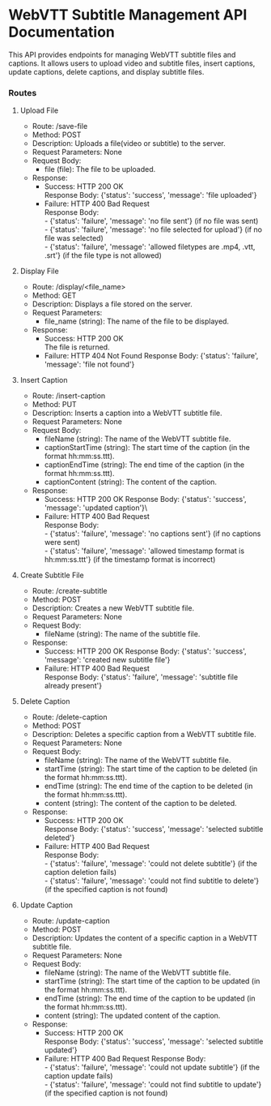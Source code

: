 <h1>WebVTT Subtitle Management API Documentation</h1>

This API provides endpoints for managing WebVTT subtitle files and captions. It allows users to upload video and subtitle files, insert captions, update captions, delete captions, and display subtitle files.

<h3>Routes</h3>

1. Upload File

    - Route: /save-file
    - Method: POST
    - Description: Uploads a file(video or subtitle) to the server.
    - Request Parameters: None
    - Request Body:
        - file (file): The file to be uploaded.
    - Response:
        - Success: HTTP 200 OK\
            Response Body: {'status': 'success', 'message': 'file uploaded'}
        - Failure: HTTP 400 Bad Request\
            Response Body:\
                - {'status': 'failure', 'message': 'no file sent'} (if no file was sent)\
                - {'status': 'failure', 'message': 'no file selected for upload'} (if no file was selected)\
                - {'status': 'failure', 'message': 'allowed filetypes are .mp4, .vtt, .srt'} (if the file type is not allowed)

2. Display File

    - Route: /display/<file_name>
    - Method: GET
    - Description: Displays a file stored on the server.
    - Request Parameters:
        - file_name (string): The name of the file to be displayed.
    - Response:
        - Success: HTTP 200 OK\
            The file is returned.
        - Failure: HTTP 404 Not Found
            Response Body: {'status': 'failure', 'message': 'file not found'}

3. Insert Caption

    - Route: /insert-caption
    - Method: PUT
    - Description: Inserts a caption into a WebVTT subtitle file.
    - Request Parameters: None
    - Request Body:
        - fileName (string): The name of the WebVTT subtitle file.
        - captionStartTime (string): The start time of the caption (in the format hh:mm:ss.ttt).
        - captionEndTime (string): The end time of the caption (in the format hh:mm:ss.ttt).
        - captionContent (string): The content of the caption.
    - Response:
        - Success: HTTP 200 OK
            Response Body: {'status': 'success', 'message': 'updated caption'}\
        - Failure: HTTP 400 Bad Request\
            Response Body:\
                - {'status': 'failure', 'message': 'no captions sent'} (if no captions were sent)\
                - {'status': 'failure', 'message': 'allowed timestamp format is hh:mm:ss.ttt'} (if the timestamp format is incorrect)

4. Create Subtitle File

    - Route: /create-subtitle
    - Method: POST
    - Description: Creates a new WebVTT subtitle file.
    - Request Parameters: None
    - Request Body:
        - fileName (string): The name of the subtitle file.
    - Response:
        - Success: HTTP 200 OK
           Response Body: {'status': 'success', 'message': 'created new subtitle file'}
        - Failure: HTTP 400 Bad Request\
           Response Body: {'status': 'failure', 'message': 'subtitle file already present'}

5. Delete Caption

    - Route: /delete-caption
    - Method: POST
    - Description: Deletes a specific caption from a WebVTT subtitle file.
    - Request Parameters: None
    - Request Body:
        - fileName (string): The name of the WebVTT subtitle file.
        - startTime (string): The start time of the caption to be deleted (in the format hh:mm:ss.ttt).
        - endTime (string): The end time of the caption to be deleted (in the format hh:mm:ss.ttt).
        - content (string): The content of the caption to be deleted.
    - Response:
        - Success: HTTP 200 OK\
            Response Body: {'status': 'success', 'message': 'selected subtitle deleted'}
        - Failure: HTTP 400 Bad Request\
            Response Body:\
                - {'status': 'failure', 'message': 'could not delete subtitle'} (if the caption deletion fails)\
                - {'status': 'failure', 'message': 'could not find subtitle to delete'} (if the specified caption is not found)

6. Update Caption

    - Route: /update-caption
    - Method: POST
    - Description: Updates the content of a specific caption in a WebVTT subtitle file.
    - Request Parameters: None
    - Request Body:
        - fileName (string): The name of the WebVTT subtitle file.
        - startTime (string): The start time of the caption to be updated (in the format hh:mm:ss.ttt).
        - endTime (string): The end time of the caption to be updated (in the format hh:mm:ss.ttt).
        - content (string): The updated content of the caption.
    - Response:
        - Success: HTTP 200 OK\
            Response Body: {'status': 'success', 'message': 'selected subtitle updated'}
        - Failure: HTTP 400 Bad Request
            Response Body:\
                - {'status': 'failure', 'message': 'could not update subtitle'} (if the caption update fails)\
                - {'status': 'failure', 'message': 'could not find subtitle to update'} (if the specified caption is not found)